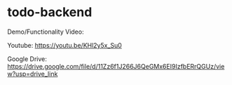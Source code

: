 # todo-backend
 
Demo/Functionality Video:

Youtube: https://youtu.be/KHl2y5x_Su0

Google Drive: https://drive.google.com/file/d/11Zz6f1J266J6QeGMx6EI9IzfbERrQGUz/view?usp=drive_link
